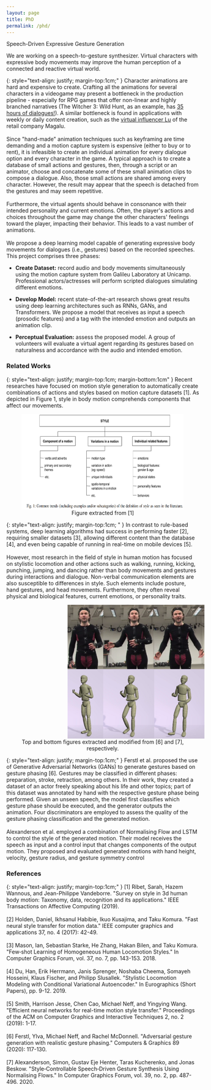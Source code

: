 ```yaml
---
layout: page
title: PhD
permalink: /phd/
---
```



<p class="mytitle">Speech-Driven Expressive Gesture Generation</p>

<p class="mysubtitle">We are working on a speech-to-gesture synthesizer. Virtual characters with expressive body movements may improve the human perception of a connected and reactive virtual world.</p>


{: style="text-align: justify; margin-top:1cm;" }
Character animations are hard and expensive to create. Crafting all the animations for several characters in a videogame may present a bottleneck in the production pipeline - especially for RPG games that offer non-linear and highly branched narratives (The Witcher 3: Wild Hunt, as an example, has [35 hours of dialogues!](https://www.youtube.com/watch?v=chf3REzAjgI)). A similar bottleneck is found in applications with weekly or daily content creation, such as the [virtual influencer Lu](https://www.virtualhumans.org/article/who-is-virtual-influencer-and-magalu-spokesperson-lu) of the retail company Magalu. 
<br />
<br />
Since "hand-made" animation techniques such as keyframing are time demanding and a motion capture system is expensive (either to buy or to rent), it is infeasible to create an individual animation for every dialogue option and every character in the game. A typical approach is to create a database of small actions and gestures, then, through a script or an animator, choose and concatenate some of these small animation clips to compose a dialogue. Also, those small actions are shared among every character. However, the result may appear that the speech is detached from the gestures and may seem repetitive.
<br />
<br />
Furthermore, the virtual agents should behave in consonance with their intended personality and current emotions. Often, the player's actions and choices throughout the game may change the other characters' feelings toward the player, impacting their behavior. This leads to a vast number of animations.
<br />
<br />
We propose a deep learning model capable of generating expressive body movements for dialogues (i.e., gestures) based on the recorded speeches. This project comprises three phases:

* <strong>Create Dataset:</strong> record audio and body movements simultaneously using the motion capture system from Galileu Laboratory at Unicamp. Professional actors/actresses will perform scripted dialogues simulating different emotions.

* <strong>Develop Model:</strong> recent state-of-the-art research shows great results using deep learning architectures such as RNNs, GANs, and Transformers. We propose a model that receives as input a speech (prosodic features) and a tag with the intended emotion and outputs an animation clip.

* <strong>Perceptual Evaluation:</strong> assess the proposed model. A group of volunteers will evaluate a virtual agent regarding its gestures based on naturalness and accordance with the audio and intended emotion.

### **Related Works**

{: style="text-align: justify; margin-top:1cm; margin-bottom:1cm" }
Recent researches have focused on motion style generation to automatically create combinations of actions and styles based on motion capture datasets [1]. As depicted in Figure 1, style in body motion comprehends components that affect our movements.

<figure >
<img style="float: right;" src="../_figs/commontrends.png" height="250" alt="portrait">
<figcaption style="text-align:center">Figure extracted from [1]</figcaption>
</figure>

{: style="text-align: justify; margin-top:1cm; " }
In contrast to rule-based systems, deep learning algorithms had success in performing faster [2], requiring smaller datasets [3], allowing different content than the database [4], and even being capable of running in real-time on mobile devices [5].
<br />
<br />
However, most research in the field of style in human motion has focused on stylistic locomotion and other actions such as walking, running, kicking, punching, jumping, and dancing rather than body movements and gestures during interactions and dialogue. Non-verbal communication elements are also susceptible to differences in style. Such elements include posture, hand gestures, and head movements. Furthermore, they often reveal physical and biological features, current emotions, or personality traits.

<figure>
<img style="float: left; padding-left: 120px;" src="../_figs/example_gestures.png" height="350" alt="portrait">
<figcaption style="text-align:center">Top and bottom figures extracted and modified from [6] and [7], respectively.</figcaption>
</figure>

{: style="text-align: justify; margin-top:1cm;" }
Ferstl et al. proposed the use of Generative Adversarial Networks (GANs) to generate gestures based on gesture phasing [6]. Gestures may be classified in different phases: preparation, stroke, retraction, among others. In their work, they created a dataset of an actor freely speaking about his life and other topics; part of this dataset was annotated by hand with the respective gesture phase being performed. Given an unseen speech, the model first classifies which gesture phase should be executed, and the generator outputs the animation. Four discriminators are employed to assess the quality of the gesture phasing classification and the generated motion.
<br />
<br />
Alexanderson et al. employed a combination of Normalising Flow and LSTM to control the style of the generated motion. Their model receives the speech as input and a control input that changes components of the output motion. They proposed and evaluated generated motions with hand height, velocity, gesture radius, and gesture symmetry control

### **References**

{: style="text-align: justify; margin-top:1cm;" }
[1] Ribet, Sarah, Hazem Wannous, and Jean-Philippe Vandeborre. "Survey on style in 3d human body motion: Taxonomy, data, recognition and its applications." IEEE Transactions on Affective Computing (2019).
<br />
<br />
[2] Holden, Daniel, Ikhsanul Habibie, Ikuo Kusajima, and Taku Komura. "Fast neural style transfer for motion data." IEEE computer graphics and applications 37, no. 4 (2017): 42-49.
<br />
<br />
[3] Mason, Ian, Sebastian Starke, He Zhang, Hakan Bilen, and Taku Komura. "Few‐shot Learning of Homogeneous Human Locomotion Styles." In Computer Graphics Forum, vol. 37, no. 7, pp. 143-153. 2018.
<br />
<br />
[4] Du, Han, Erik Herrmann, Janis Sprenger, Noshaba Cheema, Somayeh Hosseini, Klaus Fischer, and Philipp Slusallek. "Stylistic Locomotion Modeling with Conditional Variational Autoencoder." In Eurographics (Short Papers), pp. 9-12. 2019.
<br />
<br />
[5] Smith, Harrison Jesse, Chen Cao, Michael Neff, and Yingying Wang. "Efficient neural networks for real-time motion style transfer." Proceedings of the ACM on Computer Graphics and Interactive Techniques 2, no. 2 (2019): 1-17.
<br />
<br />
[6] Ferstl, Ylva, Michael Neff, and Rachel McDonnell. "Adversarial gesture generation with realistic gesture phasing." Computers & Graphics 89 (2020): 117-130.
<br />
<br />
[7] Alexanderson, Simon, Gustav Eje Henter, Taras Kucherenko, and Jonas Beskow. "Style‐Controllable Speech‐Driven Gesture Synthesis Using Normalising Flows." In Computer Graphics Forum, vol. 39, no. 2, pp. 487-496. 2020.